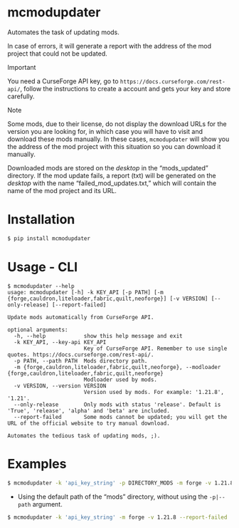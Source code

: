 # mcmodupdater

Automates the task of updating mods.

In case of errors, it will generate a report with the address of the mod project that could not be updated.

> [!IMPORTANT]
> You need a CurseForge API key, go to `https://docs.curseforge.com/rest-api/`, follow the instructions to create a account and gets your key and store carefully.
>


> [!NOTE]
> Some mods, due to their license, do not display the download URLs for the version you are looking for, in which case you will have to visit and download these mods manually.
> In these cases, `mcmodupdater` will show you the address of the mod project with this situation so you can download it manually.
>
> Downloaded mods are stored on the *desktop* in the “mods_updated” directory.
> If the mod update fails, a report (txt) will be generated on the *desktop* with the name “failed_mod_updates.txt,” which will contain the name of the mod project and its URL.
> 


# Installation

```bash
$ pip install mcmodupdater
```


# Usage - CLI

```text
$ mcmodupdater --help
usage: mcmodupdater [-h] -k KEY_API [-p PATH] [-m {forge,cauldron,liteloader,fabric,quilt,neoforge}] [-v VERSION] [--only-release] [--report-failed]

Update mods automatically from CurseForge API.

optional arguments:
  -h, --help            show this help message and exit
  -k KEY_API, --key-api KEY_API
                        Key of CurseForge API. Remember to use single quotes. https://docs.curseforge.com/rest-api/.
  -p PATH, --path PATH  Mods directory path.
  -m {forge,cauldron,liteloader,fabric,quilt,neoforge}, --modloader {forge,cauldron,liteloader,fabric,quilt,neoforge}
                        Modloader used by mods.
  -v VERSION, --version VERSION
                        Version used by mods. For example: '1.21.8', '1.21'.
  --only-release        Only mods with status 'release'. Default is 'True', 'release', 'alpha' and 'beta' are included.
  --report-failed       Some mods cannot be updated; you will get the URL of the official website to try manual download.

Automates the tedious task of updating mods, ;).
```

# Examples

```bash
$ mcmodupdater -k 'api_key_string' -p DIRECTORY_MODS -m forge -v 1.21.8 --report-failed
```

* Using the default path of the “mods” directory, without using the `-p|--path` argument.

```bash
$ mcmodupdater -k 'api_key_string' -m forge -v 1.21.8 --report-failed
```

